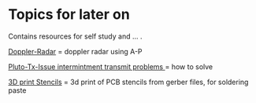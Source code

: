 # Topics for later on

Contains resources for self study and ... .

[Doppler-Radar](./Doppler-Radar/) = doppler radar using A-P

[Pluto-Tx-Issue intermintment transmit problems ](./Pluto-Tx-Issue/) = how to solve

[3D print Stencils](./3d-print-stencils/) = 3d print of PCB stencils from gerber files, for soldering paste


